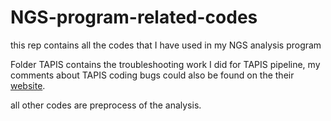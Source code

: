# NGS-program-related-codes
this rep contains all the codes that I have used in my NGS analysis program

Folder TAPIS contains the troubleshooting work I did for TAPIS pipeline, my comments about TAPIS coding bugs could also be found on the their [website](https://bitbucket.org/comp_bio/tapis/issues?status=new&status=open).

all other codes are preprocess of the analysis.
